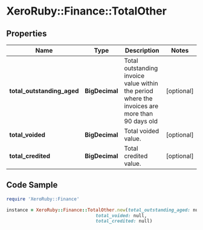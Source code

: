 # XeroRuby::Finance::TotalOther

## Properties

Name | Type | Description | Notes
------------ | ------------- | ------------- | -------------
**total_outstanding_aged** | **BigDecimal** | Total outstanding invoice value within the period where the invoices are more than 90 days old | [optional] 
**total_voided** | **BigDecimal** | Total voided value. | [optional] 
**total_credited** | **BigDecimal** | Total credited value. | [optional] 

## Code Sample

```ruby
require 'XeroRuby::Finance'

instance = XeroRuby::Finance::TotalOther.new(total_outstanding_aged: null,
                                 total_voided: null,
                                 total_credited: null)
```


